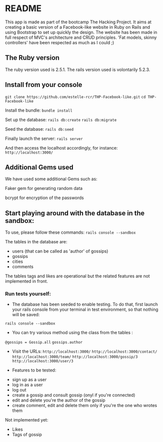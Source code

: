 # README

This app is made as part of the bootcamp The Hacking Project. 
It aims at creating a basic version of a Facebook-like website in Ruby on Rails and using Bootstrap to set up quickly the design. The website has been made in full respect of MVC's architecture and CRUD principles. 'Fat models, skinny controllers' have been respected as much as I could ;)

## The Ruby version 
The ruby version used is 2.5.1.
The rails version used is volontarily 5.2.3.

## Install from your console

`git clone https://github.com/estelle-rcr/THP-Facebook-like.git`
  `cd THP-Facebook-like`

Install the bundle:
  `bundle install`
  
Set up the database:
  `rails db:create`
      `rails db:migrate`
  
Seed the database:
  `rails db:seed`

Finally launch the server:
  `rails server`

And then access the localhost accordingly, for instance:
  `http://localhost:3000/`


## Additional Gems used
We have used some additional Gems such as:

Faker gem for generating random data

bcrypt for encryption of the passwords


## Start playing around with the database in the sandbox:
To use, please follow these commands:
`rails console --sandbox`

The tables in the database are:
- users (that can be called as 'author' of gossips)
- gossips
- cities
- comments

The tables tags and likes are operational but the related features are not implemented in front.

### Run tests yourself:

* The database has been seeded to enable testing. To do that, first launch your rails console from your terminal in test environment, so that nothing will be saved:

`rails console --sandbox`

* You can try various method using the class from the tables :

`@gossips = Gossip.all`
  `gossips.author`

* Visit the URLs:
  `http://localhost:3000/`
    `http://localhost:3000/contact/`
      `http://localhost:3000/team/`
        `http://localhost:3000/gossip/3`
          `http://localhost:3000/user/3`

 * Features to be tested:
 - sign up as a user
 - log in as a user
 - log out
 - create a gossip and consult gossip (onyl if you're connected)
 - edit and delete you're the author of the gossip
 - create comment, edit and delete them only if you're the one who wrotes them

 Not implemented yet:
 - Likes
 - Tags of gossip
   

